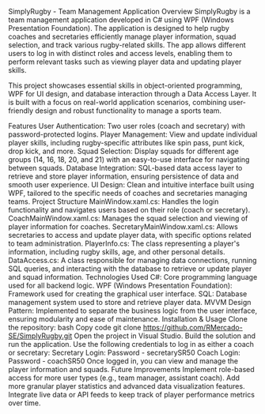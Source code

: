 SimplyRugby - Team Management Application
Overview
SimplyRugby is a team management application developed in C# using WPF (Windows Presentation Foundation). The application is designed to help rugby coaches and secretaries efficiently manage player information, squad selection, and track various rugby-related skills. The app allows different users to log in with distinct roles and access levels, enabling them to perform relevant tasks such as viewing player data and updating player skills.

This project showcases essential skills in object-oriented programming, WPF for UI design, and database interaction through a Data Access Layer. It is built with a focus on real-world application scenarios, combining user-friendly design and robust functionality to manage a sports team.

Features
User Authentication: Two user roles (coach and secretary) with password-protected logins.
Player Management: View and update individual player skills, including rugby-specific attributes like spin pass, punt kick, drop kick, and more.
Squad Selection: Display squads for different age groups (14, 16, 18, 20, and 21) with an easy-to-use interface for navigating between squads.
Database Integration: SQL-based data access layer to retrieve and store player information, ensuring persistence of data and smooth user experience.
UI Design: Clean and intuitive interface built using WPF, tailored to the specific needs of coaches and secretaries managing teams.
Project Structure
MainWindow.xaml.cs: Handles the login functionality and navigates users based on their role (coach or secretary).
CoachMainWindow.xaml.cs: Manages the squad selection and viewing of player information for coaches.
SecretaryMainWindow.xaml.cs: Allows secretaries to access and update player data, with specific options related to team administration.
PlayerInfo.cs: The class representing a player's information, including rugby skills, age, and other personal details.
DataAccess.cs: A class responsible for managing data connections, running SQL queries, and interacting with the database to retrieve or update player and squad information.
Technologies Used
C#: Core programming language used for all backend logic.
WPF (Windows Presentation Foundation): Framework used for creating the graphical user interface.
SQL: Database management system used to store and retrieve player data.
MVVM Design Pattern: Implemented to separate the business logic from the user interface, ensuring modularity and ease of maintenance.
Installation & Usage
Clone the repository:
bash
Copy code
git clone https://github.com/RMercado-SE/SimplyRugby.git
Open the project in Visual Studio.
Build the solution and run the application.
Use the following credentials to log in as either a coach or secretary:
Secretary Login: Password - secretarySR50
Coach Login: Password - coachSR50
Once logged in, you can view and manage the player information and squads.
Future Improvements
Implement role-based access for more user types (e.g., team manager, assistant coach).
Add more granular player statistics and advanced data visualization features.
Integrate live data or API feeds to keep track of player performance metrics over time.
